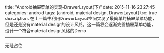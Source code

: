 title: "Android抽屉菜单的实现-DrawerLayout(下)"
date: 2015-11-16 23:27:45
categories: android
tags: [android, material design, DrawerLayout]
toc: true
description: 在上一篇中利用DrawerLayout空间实现了最简单的抽屉菜单功能，但是还是没有material design的设计风格，这一篇将会逐渐完善抽屉菜单功能，设计一个符合material design风格的Demo

---
无耻占位